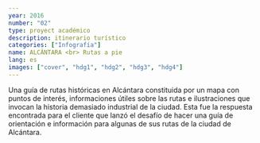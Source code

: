```yaml
---
year: 2016
number: "02"
type: proyect académico
description: itinerario turístico
categories: ["Infografía"]
name: ALCÂNTARA <br> Rutas a pie
lang: es
images: ["cover", "hdg1", "hdg2", "hdg3", "hdg4"]
---
```

Una guía de rutas históricas en Alcántara constituida por un mapa con puntos de interés, informaciones útiles sobre las rutas e ilustraciones que invocan la historia demasiado industrial de la ciudad. Esta fue la respuesta encontrada para el cliente que lanzó el desafío de hacer una guía de orientación e información para algunas de sus rutas de la ciudad de Alcántara.
